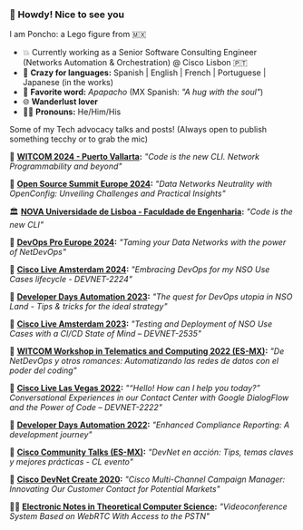 ### 👋 Howdy! Nice to see you

<!--
**ponchotitlan/ponchotitlan** is a ✨ _special_ ✨ repository because its `README.md` (this file) appears on your GitHub profile.

Here are some ideas to get you started:

- 🔭 I’m currently working on ...
- 🌱 I’m currently learning ...
- 👯 I’m looking to collaborate on ...
- 🤔 I’m looking for help with ...
- 💬 Ask me about ...
- 📫 How to reach me: ...
- 😄 Pronouns: ...
- ⚡ Fun fact: ...
-->
I am Poncho: a Lego figure from 🇲🇽
- 💥 Currently working as a Senior Software Consulting Engineer (Networks Automation & Orchestration) @ Cisco Lisbon 🇵🇹
- 💬 **Crazy for languages:** Spanish | English | French | Portuguese | Japanese (in the works)
- 📣 **Favorite word:** *Apapacho* (MX Spanish: *"A hug with the soul"*)
- 🌐 **Wanderlust lover**
- 👨‍🚀 **Pronouns:** He/Him/His

Some of my Tech advocacy talks and posts! (Always open to publish something tecchy or to grab the mic)

🎤 **[WITCOM 2024 - Puerto Vallarta](https://github.com/ponchotitlan/witcom-2024-code-is-the-new-cli):** 
_"Code is the new CLI. Network Programmability and beyond"_

🎤 **[Open Source Summit Europe 2024](https://www.youtube.com/watch?v=qcl2sYVTo8M&list=PLbzoR-pLrL6rC7SpO7MJCZm22Qp5ns3p-&index=49&ab_channel=TheLinuxFoundation):** 
_"Data Networks Neutrality with OpenConfig: Unveiling Challenges and Practical Insights"_

🏛️ **[NOVA Universidade de Lisboa - Faculdade de Engenharia](https://github.com/ponchotitlan/NOVA_code_is_the_new_CLI):** 
_"Code is the new CLI"_

🎤 **[DevOps Pro Europe 2024](https://devopspro.lt/devops-pro-europe-2024/):** 
_"Taming your Data Networks with the power of NetDevOps"_

🎤 **[Cisco Live Amsterdam 2024](https://www.ciscolive.com/on-demand/on-demand-library.html?search=%22Alfonso%20Sandoval%20Rosas%22#/session/1707505612413001pTAA):** 
_"Embracing DevOps for my NSO Use Cases lifecycle - DEVNET-2224"_

🎤 **[Developer Days Automation 2023](https://www.youtube.com/watch?v=nnjzu57vI3g&t=634s&ab_channel=CiscoNSODeveloperHub):** 
_"The quest for DevOps utopia in NSO Land - Tips & tricks for the ideal strategy"_

🎤 **[Cisco Live Amsterdam 2023](https://www.ciscolive.com/on-demand/on-demand-library.html?search=alfonso#/session/1675722413868001tRad):**
_"Testing and Deployment of NSO Use Cases with a CI/CD State of Mind – DEVNET-2535"_

🎤 **[WITCOM Workshop in Telematics and Computing 2022 (ES-MX)](https://www.facebook.com/WITCOMConferences/videos/486035753588634):**
_"De NetDevOps y otros romances: Automatizando las redes de datos con el poder del coding"_

🎤 **[Cisco Live Las Vegas 2022](https://www.ciscolive.com/on-demand/on-demand-library.html?search=alfonso#/session/1675722411262001tQK7):**
_"“Hello! How can I help you today?” Conversational Experiences in our Contact Center with Google DialogFlow and the Power of Code – DEVNET-2222"_

🎤 **[Developer Days Automation 2022](https://www.youtube.com/watch?v=0bWm1q6V0qM&ab_channel=CiscoNSODeveloperHub):**
_"Enhanced Compliance Reporting: A development journey"_

🎤 **[Cisco Community Talks (ES-MX)](https://community.cisco.com/t5/eventos-general/devnet-en-acci%C3%B3n-tips-temas-claves-y-mejores-pr%C3%A1cticas-cl-evento/ba-p/4310121?utm_campaign=cl-sp-devent-comienzo-mar2021&utm_medium=referral&utm_source=sm):**
_"DevNet en acción: Tips, temas claves y mejores prácticas - CL evento"_

🎤 **[Cisco DevNet Create 2020](https://www.youtube.com/watch?v=zHOUyR3kKrE&ab_channel=CiscoDevNet):**
_"Cisco Multi-Channel Campaign Manager: Innovating Our Customer Contact for Potential Markets"_

✍🏼 **[Electronic Notes in Theoretical Computer Science](https://www.sciencedirect.com/science/article/pii/S1571066116301141):**
_"Videoconference System Based on WebRTC With Access to the PSTN"_
